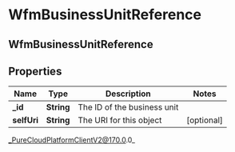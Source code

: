 # WfmBusinessUnitReference

## WfmBusinessUnitReference

## Properties

|Name | Type | Description | Notes|
|------------ | ------------- | ------------- | -------------|
| **_id** | **String** | The ID of the business unit | |
| **selfUri** | **String** | The URI for this object | [optional] |



_PureCloudPlatformClientV2@170.0.0_

